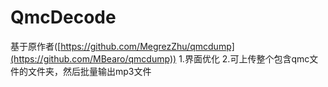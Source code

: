 # QmcDecode
基于原作者([https://github.com/MegrezZhu/qmcdump](https://github.com/MBearo/qmcdump))
 1.界面优化
 2.可上传整个包含qmc文件的文件夹，然后批量输出mp3文件





